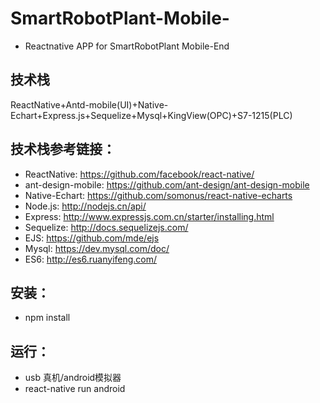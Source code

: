 # SmartRobotPlant-Mobile-
- Reactnative APP for SmartRobotPlant Mobile-End


## 技术栈

ReactNative+Antd-mobile(UI)+Native-Echart+Express.js+Sequelize+Mysql+KingView(OPC)+S7-1215(PLC)

## 技术栈参考链接：

- ReactNative: https://github.com/facebook/react-native/
- ant-design-mobile: https://github.com/ant-design/ant-design-mobile
- Native-Echart: https://github.com/somonus/react-native-echarts
- Node.js: http://nodejs.cn/api/
- Express: http://www.expressjs.com.cn/starter/installing.html
- Sequelize: http://docs.sequelizejs.com/
- EJS: https://github.com/mde/ejs
- Mysql: https://dev.mysql.com/doc/
- ES6: http://es6.ruanyifeng.com/


## 安装：
- npm install

## 运行：
- usb 真机/android模拟器
- react-native run android
